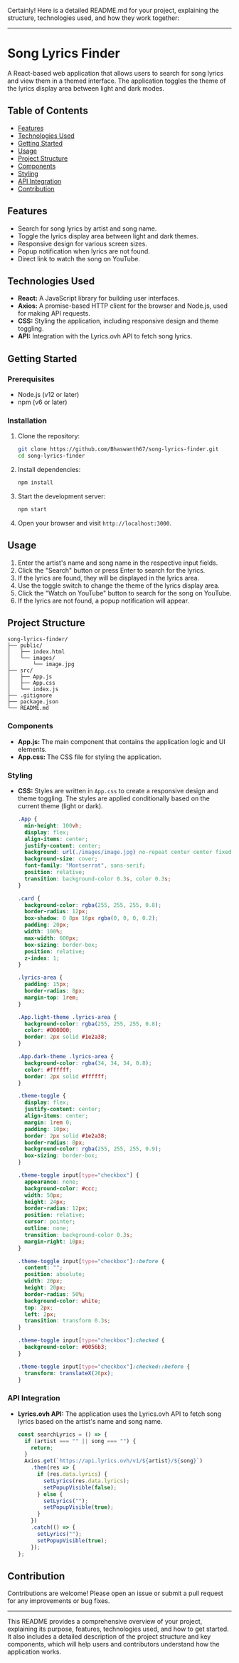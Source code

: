 Certainly! Here is a detailed README.md for your project, explaining the structure, technologies used, and how they work together:

---

# Song Lyrics Finder

A React-based web application that allows users to search for song lyrics and view them in a themed interface. The application toggles the theme of the lyrics display area between light and dark modes.

## Table of Contents

- [Features](#features)
- [Technologies Used](#technologies-used)
- [Getting Started](#getting-started)
- [Usage](#usage)
- [Project Structure](#project-structure)
- [Components](#components)
- [Styling](#styling)
- [API Integration](#api-integration)
- [Contribution](#contribution)

## Features

- Search for song lyrics by artist and song name.
- Toggle the lyrics display area between light and dark themes.
- Responsive design for various screen sizes.
- Popup notification when lyrics are not found.
- Direct link to watch the song on YouTube.

## Technologies Used

- **React:** A JavaScript library for building user interfaces.
- **Axios:** A promise-based HTTP client for the browser and Node.js, used for making API requests.
- **CSS:** Styling the application, including responsive design and theme toggling.
- **API:** Integration with the Lyrics.ovh API to fetch song lyrics.

## Getting Started

### Prerequisites

- Node.js (v12 or later)
- npm (v6 or later)

### Installation

1. Clone the repository:

    ```sh
    git clone https://github.com/Bhaswanth67/song-lyrics-finder.git
    cd song-lyrics-finder
    ```

2. Install dependencies:

    ```sh
    npm install
    ```

3. Start the development server:

    ```sh
    npm start
    ```

4. Open your browser and visit `http://localhost:3000`.

## Usage

1. Enter the artist's name and song name in the respective input fields.
2. Click the "Search" button or press Enter to search for the lyrics.
3. If the lyrics are found, they will be displayed in the lyrics area.
4. Use the toggle switch to change the theme of the lyrics display area.
5. Click the "Watch on YouTube" button to search for the song on YouTube.
6. If the lyrics are not found, a popup notification will appear.

## Project Structure

```
song-lyrics-finder/
├── public/
│   ├── index.html
│   └── images/
│       └── image.jpg
├── src/
│   ├── App.js
│   ├── App.css
│   └── index.js
├── .gitignore
├── package.json
└── README.md
```

### Components

- **App.js:** The main component that contains the application logic and UI elements.
- **App.css:** The CSS file for styling the application.

### Styling

- **CSS:** Styles are written in `App.css` to create a responsive design and theme toggling. The styles are applied conditionally based on the current theme (light or dark).

    ```css
    .App {
      min-height: 100vh;
      display: flex;
      align-items: center;
      justify-content: center;
      background: url(./images/image.jpg) no-repeat center center fixed;
      background-size: cover;
      font-family: "Montserrat", sans-serif;
      position: relative;
      transition: background-color 0.3s, color 0.3s;
    }

    .card {
      background-color: rgba(255, 255, 255, 0.8);
      border-radius: 12px;
      box-shadow: 0 8px 16px rgba(0, 0, 0, 0.2);
      padding: 20px;
      width: 100%;
      max-width: 600px;
      box-sizing: border-box;
      position: relative;
      z-index: 1;
    }

    .lyrics-area {
      padding: 15px;
      border-radius: 8px;
      margin-top: 1rem;
    }

    .App.light-theme .lyrics-area {
      background-color: rgba(255, 255, 255, 0.8);
      color: #000000;
      border: 2px solid #1e2a38;
    }

    .App.dark-theme .lyrics-area {
      background-color: rgba(34, 34, 34, 0.8);
      color: #ffffff;
      border: 2px solid #ffffff;
    }

    .theme-toggle {
      display: flex;
      justify-content: center;
      align-items: center;
      margin: 1rem 0;
      padding: 10px;
      border: 2px solid #1e2a38;
      border-radius: 8px;
      background-color: rgba(255, 255, 255, 0.9);
      box-sizing: border-box;
    }

    .theme-toggle input[type="checkbox"] {
      appearance: none;
      background-color: #ccc;
      width: 50px;
      height: 24px;
      border-radius: 12px;
      position: relative;
      cursor: pointer;
      outline: none;
      transition: background-color 0.3s;
      margin-right: 10px;
    }

    .theme-toggle input[type="checkbox"]::before {
      content: "";
      position: absolute;
      width: 20px;
      height: 20px;
      border-radius: 50%;
      background-color: white;
      top: 2px;
      left: 2px;
      transition: transform 0.3s;
    }

    .theme-toggle input[type="checkbox"]:checked {
      background-color: #0056b3;
    }

    .theme-toggle input[type="checkbox"]:checked::before {
      transform: translateX(26px);
    }
    ```

### API Integration

- **Lyrics.ovh API:** The application uses the Lyrics.ovh API to fetch song lyrics based on the artist's name and song name.

    ```jsx
    const searchLyrics = () => {
      if (artist === "" || song === "") {
        return;
      }
      Axios.get(`https://api.lyrics.ovh/v1/${artist}/${song}`)
        .then(res => {
          if (res.data.lyrics) {
            setLyrics(res.data.lyrics);
            setPopupVisible(false);
          } else {
            setLyrics("");
            setPopupVisible(true);
          }
        })
        .catch(() => {
          setLyrics("");
          setPopupVisible(true);
        });
    };
    ```

## Contribution

Contributions are welcome! Please open an issue or submit a pull request for any improvements or bug fixes.

---

This README provides a comprehensive overview of your project, explaining its purpose, features, technologies used, and how to get started. It also includes a detailed description of the project structure and key components, which will help users and contributors understand how the application works.
